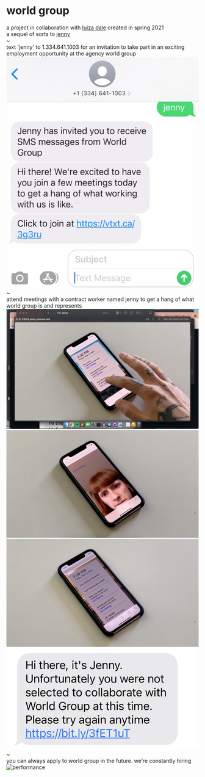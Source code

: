 # world group
a project in collaboration with [luiza dale](http://luizadale.com) created in spring 2021
<br />
a sequel of sorts to [jenny](http://luizadale.com/jenny)
<br />
~
<br />
text 'jenny' to 1.334.641.1003 for an invitation to take part in an exciting employment opportunity at the agency world group
![performance](images/wg_firsttext.png)
<br />
~
<br />
attend meetings with a contract worker named jenny to get a hang of what world group is and represents
![performance](images/wg_openup.png)
<br />
![performance](images/wg_meeting.png)
<br />
![performance](images/wg_ended.png)
<br />
![performance](images/wg_rejection.png)
<br />
~
<br />
you can always apply to world group in the future. we’re constantly hiring
<br />
![performance](images/jenny_overload.png)
<br />
